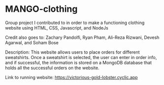 # MANGO-clothing
Group project I contributed to in order to make a functioning clothing website using HTML, CSS, Javascript, and NodeJs

Credit also goes to: Zachary Pandolfi, Ryan Pham, Ali-Reza Rizwani, Devesh Agarwal, and Soham Bose

Description: This website allows users to place orders for different sweatshirts. Once a sweatshirt is selected, the user can enter in order info, and if successful, the information is stored on a MongoDB database that holds all the successful orders on the website.

Link to running website: https://victorious-gold-lobster.cyclic.app
